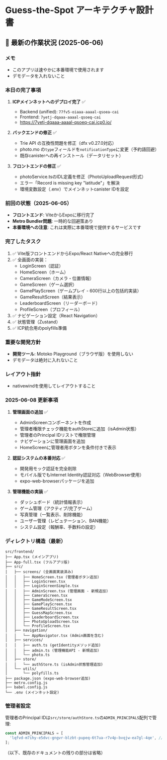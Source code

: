 # Guess-the-Spot アーキテクチャ設計書

## 🔄 最新の作業状況 (2025-06-06)

### メモ
- このアプリは速やかに本番環境で使用されます
- デモデータを入れないこと

### 本日の完了事項
1. **ICPメインネットへのデプロイ完了** ✅
   - Backend (unified): `77fv5-oiaaa-aaaal-qsoea-cai`
   - Frontend: `7yetj-dqaaa-aaaal-qsoeq-cai`
   - https://7yetj-dqaaa-aaaal-qsoeq-cai.icp0.io/

2. **バックエンドの修正** ✅
   - Trie API の互換性問題を修正（dfx v0.27.0対応）
   - photo.mo の`type`フィールドを`notificationType`に変更（予約語回避）
   - 既存canisterへの再インストール（データリセット）

3. **フロントエンドの修正** ✅
   - photoService.tsのIDL定義を修正（PhotoUploadRequest形式）
   - エラー「Record is missing key "latitude"」を解決
   - 環境変数設定（.env）でメインネットcanister IDを設定

### 前回の状態（2025-06-05）
- **フロントエンド**: ViteからExpoに移行完了
- **Metro Bundler問題**: 一時的な回避策あり
- **本番環境への注意**: これは実際に本番環境で提供するサービスです

### 完了したタスク
1. ✅ Vite版フロントエンドからExpo/React Nativeへの完全移行
2. ✅ 全画面の実装：
   - LoginScreen（認証）
   - HomeScreen（ホーム）
   - CameraScreen（カメラ・位置情報）
   - GameScreen（ゲーム選択）
   - GamePlayScreen（ゲームプレイ - 600行以上の包括的実装）
   - GameResultScreen（結果表示）
   - LeaderboardScreen（リーダーボード）
   - ProfileScreen（プロフィール）
3. ✅ ナビゲーション設定（React Navigation）
4. ✅ 状態管理（Zustand）
5. ✅ ICP統合用のpolyfills準備

### 重要な開発方針
- **開発ツール**: Motoko Playground（ブラウザ版）を使用しない
- デモデータは絶対に入れないこと

### レイアウト指針
- nativewindを使用してレイアウトすること

### 2025-06-08 更新事項
1. **管理画面の追加** ✅
   - AdminScreenコンポーネントを作成
   - 管理者権限チェック機能をauthStoreに追加（isAdmin状態）
   - 管理者のPrincipal IDリストで権限管理
   - ナビゲーションに管理画面を追加
   - HomeScreenに管理者用ボタンを条件付きで表示

2. **認証システムの本番対応** ✅
   - 開発用モック認証を完全削除
   - モバイル版でもInternet Identity認証対応（WebBrowser使用）
   - expo-web-browserパッケージを追加

3. **管理機能の実装** ✅
   - ダッシュボード（統計情報表示）
   - ゲーム管理（アクティブ/完了ゲーム）
   - 写真管理（一覧表示、削除機能）
   - ユーザー管理（レピュテーション、BAN機能）
   - システム設定（報酬率、手数料の設定）

### ディレクトリ構造（最新）
```
src/frontend/
├── App.tsx (メインアプリ)
├── App-full.tsx (フルアプリ版)
├── src/
│   ├── screens/ (全画面実装済み)
│   │   ├── HomeScreen.tsx (管理者ボタン追加)
│   │   ├── LoginScreen.tsx
│   │   ├── LoginScreenSimple.tsx
│   │   ├── AdminScreen.tsx (管理画面 - 新規追加)
│   │   ├── CameraScreen.tsx
│   │   ├── GameModeScreen.tsx
│   │   ├── GamePlayScreen.tsx
│   │   ├── GameResultScreen.tsx
│   │   ├── GuessMapScreen.tsx
│   │   ├── LeaderboardScreen.tsx
│   │   ├── PhotoUploadScreen.tsx
│   │   └── ProfileScreen.tsx
│   ├── navigation/ 
│   │   └── AppNavigator.tsx (Admin画面を含む)
│   ├── services/ 
│   │   ├── auth.ts (getIdentityメソッド追加)
│   │   ├── admin.ts (管理機能API - 新規追加)
│   │   └── photo.ts
│   ├── store/ 
│   │   └── authStore.ts (isAdmin状態管理追加)
│   └── utils/ 
│       └── polyfills.ts
├── package.json (expo-web-browser追加)
├── metro.config.js
├── babel.config.js
└── .env (メインネット設定)
```

### 管理者設定
管理者のPrincipal IDは`src/store/authStore.ts`の`ADMIN_PRINCIPALS`配列で管理:
```typescript
const ADMIN_PRINCIPALS = [
  'lqfvd-m7ihy-e5dvc-gngvr-blzbt-pupeq-6t7ua-r7v4p-bvqjw-ea7gl-4qe', // Example admin principal
];
```

（以下、既存のドキュメントの残りの部分は省略）